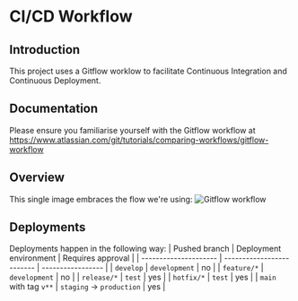 # CI/CD Workflow

## Introduction
This project uses a Gitflow worklow to facilitate Continuous Integration and Continuous Deployment.

## Documentation
Please ensure you familiarise yourself with the Gitflow workflow at https://www.atlassian.com/git/tutorials/comparing-workflows/gitflow-workflow

## Overview
This single image embraces the flow we're using:
![Gitflow workflow](https://wac-cdn.atlassian.com/dam/jcr:8f00f1a4-ef2d-498a-a2c6-8020bb97902f/03%20Release%20branches.svg "Gitflow workflow")

## Deployments
Deployments happen in the following way:
| Pushed branch         | Deployment environment    | Requires approval |
| --------------------- | ------------------------- | ----------------- |
| `develop`             | `development`             | no                |
| `feature/*`           | `development`             | no                |
| `release/*`           | `test`                    | yes               |
| `hotfix/*`            | `test`                    | yes               |
| `main` with tag `v**` | `staging` -> `production` | yes               |